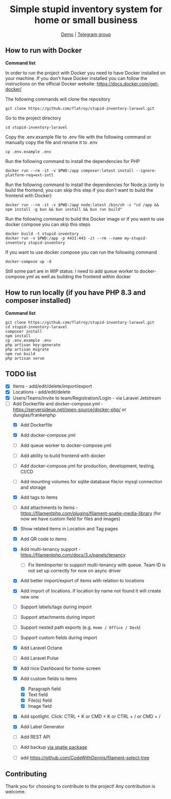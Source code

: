 # 
<h1 align="center" style="margin-top: -10px"> Simple stupid inventory system for home or small business </h1>
<p align="center" style="width: 100%;">
   <a href="https://inventory.daneke.ge/app">Demo</a>
   |
   <a href="https://t.me/+z2i6YBfa2vA2OWYy">Telegram group</a>
</p>


## How to run with Docker

**Command list**

In order to run the project with Docker you need to have Docker installed on your machine. If you don't have Docker installed you can follow the instructions on the official Docker website: https://docs.docker.com/get-docker/

The following commands will clone the repository

    git clone https://github.com/flatroy/stupid-inventory-laravel.git

Go to the project directory

    cd stupid-inventory-laravel

Copy the .env.example file to .env file with the following command or manually copy the file and rename it to .env

    cp .env.example .env

Run the following command to install the dependencies for PHP
 
    docker run --rm -it -v $PWD:/app composer:latest install --ignore-platform-req=ext-intl

Run the following command to install the dependencies for Node.js (only to build the frontend, you can skip this step if you don't want to build the frontend with Docker)

    docker run --rm -it -v $PWD:/app node:latest /bin/sh -c "cd /app && npm install -g bun && bun install && bun run build"

Run the following command to build the Docker image or if you want to use docker compose you can skip this steps

    docker build -t stupid-inventory .
    docker run -v $PWD:/app -p 4431:443 -it --rm --name my-stupid-inventory stupid-inventory 

If you want to use docker compose you can run the following command
    
    docker-compose up -d


Still some part are in WIP status: I need to add queue worker to docker-compose.yml as well as building the frontend within docker

## How to run locally (if you have PHP 8.3 and composer installed)


**Command list**

    git clone https://github.com/flatroy/stupid-inventory-laravel.git
    cd stupid-inventory-laravel
    composer install
    npm install
    cp .env.example .env
    php artisan key:generate
    php artisan migrate
    npm run build
    php artisan serve


## TODO list
- [x] Items - add/edit/delete/import/export
- [x] Locations - add/edit/delete
- [x] Users/Teams/Invite to team/Registration/Login - via Laravel Jetstream
- [ ] Add Dockerfile and docker-compose.yml - https://serversideup.net/open-source/docker-php/ or dunglas/frankenphp
  - [x] Add Dockerfile
  - [x] Add docker-compose.yml
  - [ ] Add queue worker to docker-compose.yml
  - [ ] Add ability to build frontend with docker
  - [ ] Add docker-compose.yml for production, development, testing, CI/CD
  - [ ] Add mounting volumes for sqlite database file/or mysql connection and storage
  - [x] Add tags to items
  - [ ] Add attachments to items - https://filamentphp.com/plugins/filament-spatie-media-library (for now we have custom field for files and images)
  - [x] Show related items in Location and Tag pages
  - [x] Add QR code to items
  - [x] Add multi-tenancy support - https://filamentphp.com/docs/3.x/panels/tenancy
    - [ ] Fix ItemImporter to support multi-tenancy with queue. Team ID is not set up correctly for now on async driver  
  - [x] Add better import/export of items with relation to locations
  - [x] Add import of locations. if location by name not found it will create new one
  - [ ] Support labels/tags during import
  - [ ] Support attachments during import
  - [ ] Support nested path exports (e.g. `Home / Office / Desk`)
  - [ ] Support custom fields during import
  - [x] Add Laravel Octane
  - [ ] Add Laravel Pulse
  - [x] Add nice Dashboard for home-screen
  - [x] Add custom fields to items 
    - [x] Paragraph field
    - [x] Text field
    - [x] File(s) field
    - [x] Image field
  - [x] Add spotlight. Click: CTRL + K or CMD + K or CTRL + / or CMD + /
  - [x] Add Label Generator
  - [ ] Add REST API
  - [ ] Add backup  [via spatie package](https://github.com/shuvroroy/filament-spatie-laravel-backu)
  - [ ] add https://github.com/CodeWithDennis/filament-select-tree
 

## Contributing

Thank you for choosing to contribute to the project! Any contribution is welcome.


